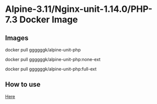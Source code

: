 # Alpine-3.11/Nginx-unit-1.14.0/PHP-7.3 Docker Image

## Images
docker pull ggggggk/alpine-unit-php

docker pull ggggggk/alpine-unit-php:none-ext

docker pull ggggggk/alpine-unit-php:full-ext

## How to use
[Here](https://unit.nginx.org/installation/#docker-images)
